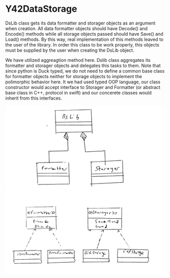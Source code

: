 # Y42DataStorage


DsLib class gets its data formatter and storager objects as an argument when creation. All data formatter objects should have Decode() and Encode()
methods while all storage objects passed should have Save() and Load() methods. By this way, real implementation of this methods leaved to the user of the 
library. In order this class to be work properly, this objects must be supplied by the user when creating the DsLib object.


We have utilized aggreagtion method here. Dslib class aggregates its formatter and storager objects and delegates this tasks to them.
Note that since python is Duck typed, we do not need to define a common base class for formatter objects neither for storage objects
to implement the polimorphic behavior here. It we had used typed OOP language, our class constructor would accept interface to Storager and Formatter (or abstract base class in C++, protocol in swift) and our concerete classes would inherit from this interfaces.

![Uml diagram](uml.png)
